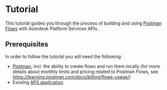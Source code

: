 # Tutorial

This tutorial guides you through the process of building and using [Postman Flows](https://www.postman.com/product/flows/) with Autodesk Platform Services APIs.

## Prerequisites

In order to follow the tutorial you will need the following:

- [Postman](https://www.postman.com), incl. the ability to create flows and run them locally (for more details about monthly limits and pricing related to Postman Flows, see https://learning.postman.com/docs/billing/flows-usage/)
- Existing [APS application](https://get-started.aps.autodesk.com/#create-an-account)
